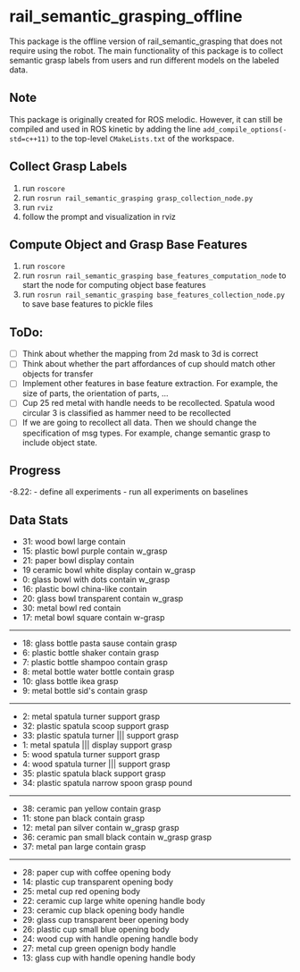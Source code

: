 # rail_semantic_grasping_offline

This package is the offline version of rail_semantic_grasping that does not require using the robot. The main 
functionality of this package is to collect semantic grasp labels from users and run different models on the labeled
data. 

## Note
This package is originally created for ROS melodic. However, it can still be compiled and used in ROS kinetic by adding
the line `add_compile_options(-std=c++11)` to the top-level `CMakeLists.txt` of the workspace.

## Collect Grasp Labels
1. run `roscore`
2. run `rosrun rail_semantic_grasping grasp_collection_node.py`
3. run `rviz`
4. follow the prompt and visualization in rviz

## Compute Object and Grasp Base Features
1. run `roscore`
2. run `rosrun rail_semantic_grasping base_features_computation_node` to start the node for computing object base features
3. run `rosrun rail_semantic_grasping base_features_collection_node.py` to save base features to pickle files

## ToDo:
- [ ] Think about whether the mapping from 2d mask to 3d is correct
- [ ] Think about whether the part affordances of cup should match other objects for transfer
- [ ] Implement other features in base feature extraction. For example, the size of parts, the orientation of parts, ...
- [ ] Cup 25 red metal with handle needs to be recollected. Spatula wood circular 3 is classified as hammer need to 
be recollected
- [ ] If we are going to recollect all data. Then we should change the specification of msg types. For example, change
semantic grasp to include object state. 

## Progress
-8.22: 
    - define all experiments
    - run all experiments on baselines
    
## Data Stats

* 31: wood bowl large contain
* 15: plastic bowl purple contain w_grasp
* 21: paper bowl display contain
* 19 ceramic bowl white display contain w_grasp
* 0: glass bowl with dots contain w_grasp
* 16: plastic bowl china-like contain
* 20: glass bowl transparent contain w_grasp
* 30: metal bowl red contain
* 17: metal bowl square contain w-grasp
---
* 18: glass bottle pasta sause contain grasp
* 6: plastic bottle shaker contain grasp
* 7: plastic bottle shampoo contain grasp
* 8: metal bottle water bottle contain grasp
* 10: glass bottle ikea grasp
* 9: metal bottle sid's contain grasp
---
* 2: metal spatula turner support grasp
* 32: plastic spatula scoop support grasp
* 33: plastic spatula turner ||| support grasp
* 1: metal spatula ||| display support grasp
* 5: wood spatula turner support grasp
* 4: wood spatula turner ||| support grasp
* 35: plastic spatula black support grasp
* 34: plastic spatula narrow spoon grasp pound
---
* 38: ceramic pan yellow contain grasp
* 11: stone pan black contain grasp
* 12: metal pan silver contain w_grasp grasp
* 36: ceramic pan small black contain w_grasp grasp
* 37: metal pan large contain grasp
---
* 28: paper cup with coffee opening body
* 14: plastic cup transparent opening body
* 25: metal cup red opening body
* 22: ceramic cup large white opening handle body
* 23: ceramic cup black opening body handle
* 29: glass cup transparent beer opening body
* 26: plastic cup small blue opening body
* 24: wood cup with handle opening handle body
* 27: metal cup green openign body handle
* 13: glass cup with handle opening handle body